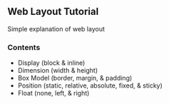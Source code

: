 ## Web Layout Tutorial

Simple explanation of web layout

### Contents
* Display (block & inline)
* Dimension (width & height)
* Box Model (border, margin, & padding)
* Position (static, relative, absolute, fixed, & sticky)
* Float (none, left, & right)